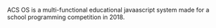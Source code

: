 ACS OS is a multi-functional educational javaascript system made for a school programming competition in 2018.
